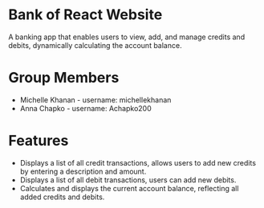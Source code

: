 # Bank of React Website
A banking app that enables users to view, add, and manage credits and debits, dynamically calculating the account balance.

# Group Members
- Michelle Khanan - username: michellekhanan 
- Anna Chapko - username: Achapko200

# Features
- Displays a list of all credit transactions, allows users to add new credits by entering a description and amount.
- Displays a list of all debit transactions, users can add new debits.
- Calculates and displays the current account balance, reflecting all added credits and debits.
